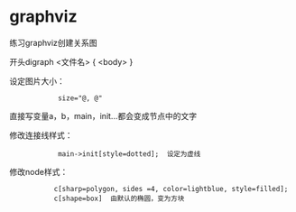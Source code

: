 graphviz
========

练习graphviz创建关系图

开头digraph <文件名> { <body\> }

设定图片大小：   
				
				size="@, @"

直接写变量a，b，main，init...都会变成节点中的文字

修改连接线样式： 

				main->init[style=dotted];  设定为虚线

修改node样式：  

			   c[sharp=polygon, sides =4, color=lightblue, style=filled];
			   c[shape=box]  由默认的椭圆，变为方块

